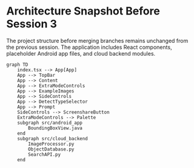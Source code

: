 # Architecture Snapshot Before Session 3

The project structure before merging branches remains unchanged from the previous session. The application includes React components, placeholder Android app files, and cloud backend modules.

```mermaid
graph TD
    index.tsx --> App[App]
    App --> TopBar
    App --> Content
    App --> ExtraModeControls
    App --> ExampleImages
    App --> SideControls
    App --> DetectTypeSelector
    App --> Prompt
    SideControls --> ScreenshareButton
    ExtraModeControls --> Palette
    subgraph src/android_app
        BoundingBoxView.java
    end
    subgraph src/cloud_backend
        ImageProcessor.py
        ObjectDatabase.py
        SearchAPI.py
    end
```
